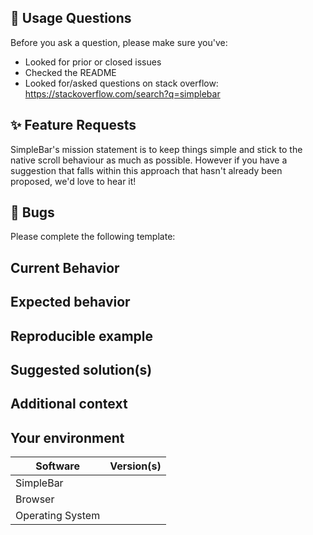 ## 🔎 Usage Questions

Before you ask a question, please make sure you've:

- Looked for prior or closed issues
- Checked the README
- Looked for/asked questions on stack overflow: https://stackoverflow.com/search?q=simplebar

## ✨ Feature Requests

SimpleBar's mission statement is to keep things simple and stick to the native scroll behaviour as much as possible. However if you have a suggestion that falls within this approach that hasn't already been proposed, we'd love to hear it!

## 🐛 Bugs

Please complete the following template:

## Current Behavior

<!-- If applicable, add screenshots to help explain your problem. -->

## Expected behavior

<!-- A clear and concise description of what you expected to happen. -->

## Reproducible example

<!-- Use the JSFiddle template: https://jsfiddle.net/Grsmto/57obe5w2/1/ -->

## Suggested solution(s)

<!-- How could we solve this bug? -->

## Additional context

<!-- Add any other context about the problem here. -->

## Your environment

| Software         | Version(s) |
| ---------------- | ---------- |
| SimpleBar        |
| Browser          |
| Operating System |
